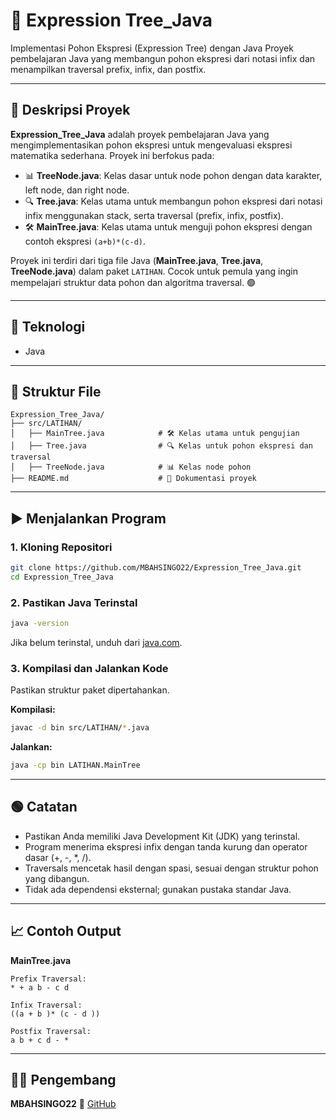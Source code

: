 # 📝 Expression Tree\_Java

Implementasi Pohon Ekspresi (Expression Tree) dengan Java
Proyek pembelajaran Java yang membangun pohon ekspresi dari notasi infix dan menampilkan traversal prefix, infix, dan postfix.

---

## 📖 Deskripsi Proyek

**Expression\_Tree\_Java** adalah proyek pembelajaran Java yang mengimplementasikan pohon ekspresi untuk mengevaluasi ekspresi matematika sederhana. Proyek ini berfokus pada:

* 📊 **TreeNode.java**: Kelas dasar untuk node pohon dengan data karakter, left node, dan right node.
* 🔍 **Tree.java**: Kelas utama untuk membangun pohon ekspresi dari notasi infix menggunakan stack, serta traversal (prefix, infix, postfix).
* 🛠️ **MainTree.java**: Kelas utama untuk menguji pohon ekspresi dengan contoh ekspresi `(a+b)*(c-d)`.

Proyek ini terdiri dari tiga file Java (**MainTree.java**, **Tree.java**, **TreeNode.java**) dalam paket `LATIHAN`. Cocok untuk pemula yang ingin mempelajari struktur data pohon dan algoritma traversal. 🟢

---

## 🧠 Teknologi

* Java

---

## 📂 Struktur File

```
Expression_Tree_Java/
├── src/LATIHAN/
│   ├── MainTree.java            # 🛠️ Kelas utama untuk pengujian
│   ├── Tree.java                # 🔍 Kelas untuk pohon ekspresi dan traversal
│   ├── TreeNode.java            # 📊 Kelas node pohon
├── README.md                    # 📖 Dokumentasi proyek
```

---

## ▶️ Menjalankan Program

### 1. Kloning Repositori

```bash
git clone https://github.com/MBAHSINGO22/Expression_Tree_Java.git
cd Expression_Tree_Java
```

### 2. Pastikan Java Terinstal

```bash
java -version
```

Jika belum terinstal, unduh dari [java.com](https://www.java.com).

### 3. Kompilasi dan Jalankan Kode

Pastikan struktur paket dipertahankan.

**Kompilasi:**

```bash
javac -d bin src/LATIHAN/*.java
```

**Jalankan:**

```bash
java -cp bin LATIHAN.MainTree
```

---

## 🟢 Catatan

* Pastikan Anda memiliki Java Development Kit (JDK) yang terinstal.
* Program menerima ekspresi infix dengan tanda kurung dan operator dasar (+, -, \*, /).
* Traversals mencetak hasil dengan spasi, sesuai dengan struktur pohon yang dibangun.
* Tidak ada dependensi eksternal; gunakan pustaka standar Java.

---

## 📈 Contoh Output

**MainTree.java**

```
Prefix Traversal:
* + a b - c d

Infix Traversal:
((a + b )* (c - d ))

Postfix Traversal:
a b + c d - *
```

---

## 👨‍💻 Pengembang

**MBAHSINGO22**
🔗 [GitHub](https://github.com/MBAHSINGO22)
